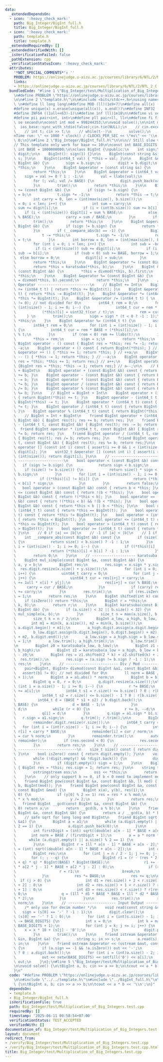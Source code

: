 ```yaml
---
data:
  _extendedDependsOn:
  - icon: ':heavy_check_mark:'
    path: Big_Integer/BigInt_full.h
    title: Big_Integer/BigInt_full.h
  - icon: ':heavy_check_mark:'
    path: template.h
    title: template.h
  _extendedRequiredBy: []
  _extendedVerifiedWith: []
  _isVerificationFailed: false
  _pathExtension: cpp
  _verificationStatusIcon: ':heavy_check_mark:'
  attributes:
    '*NOT_SPECIAL_COMMENTS*': ''
    PROBLEM: https://onlinejudge.u-aizu.ac.jp/courses/library/6/NTL/2/NTL_2_C
    links:
    - https://onlinejudge.u-aizu.ac.jp/courses/library/6/NTL/2/NTL_2_C
  bundledCode: "#line 1 \"Big_Integer/test/Multiplication_of_Big_Integers.test.cpp\"\
    \n#define PROBLEM \"https://onlinejudge.u-aizu.ac.jp/courses/library/6/NTL/2/NTL_2_C\"\
    \n\n#line 2 \"template.h\"\n\n#include <bits/stdc++.h>\nusing namespace std;\n\
    \ \n#define ll long long\n#define MOD (ll)(1e9+7)\n#define all(x) (x).begin(),(x).end()\n\
    #define unique(x) x.erase(unique(all(x)), x.end())\n#define INF32 ((1ull<<31)-1)\n\
    #define INF64 ((1ull<<63)-1)\n#define inf (ll)1e18\n\n#define vi vector<int>\n\
    #define pii pair<int, int>\n#define pll pair<ll, ll>\n#define fi first\n#define\
    \ se second\n\nconst int mod = 998244353;\n\nvoid solve();\n\nint main(){\n  \
    \  ios_base::sync_with_stdio(false);cin.tie(NULL);\n    // cin.exceptions(cin.failbit);\n\
    \    // int t; cin >> t;\n    // while(t--)\n        solve();\n    cerr << \"\\\
    nTime run: \" << 1000 * clock() / CLOCKS_PER_SEC << \"ms\" << '\\n';\n    return\
    \ 0;\n}\n#line 2 \"Big_Integer/BigInt_full.h\"\n\n\n// Still slow ver, need optimize\n\
    // This template only work for base <= 10\n\nconst int BASE_DIGITS = 9;\nconst\
    \ int BASE = 1000000000;\n\nclass BigInt {\npublic:\n    int sign;\n    vector<uint32_t>\
    \ digit;\n\n    BigInt(): sign(1) {}\n\n    BigInt(const string &s) { *this =\
    \ s; }\n\n    BigInt(int64_t val) { *this = val; }\n\n    BigInt &operator = (const\
    \ BigInt &b) {\n        sign = b.sign;\n        digit = b.digit;\n        return\
    \ *this;\n    }\n\n    BigInt &operator = (const string &s) {\n        read(s);\n\
    \        return *this;\n    }\n\n    BigInt &operator = (int64_t val) {\n    \
    \    sign = val >= 0 ? 1 : -1;\n        val = llabs(val);\n        digit.clear();\n\
    \        for (; val; val /= BASE) {\n            digit.push_back(val % BASE);\n\
    \        }\n        trim();\n        return *this;\n    }\n\n    BigInt &operator\
    \ += (const BigInt &b) {\n        if (sign != b.sign) {\n            BigInt t\
    \ = b;\n            t.sign *= -1;\n            return *this -= t;\n        }\n\
    \        int carry = 0, len = (int)max(size(), b.size());\n        for (int i\
    \ = 0; i < len; i++) {\n            int sum = carry;\n            if (i < (int)size())\
    \ sum += digit[i];\n            if (i < (int)b.size()) sum += b[i];\n        \
    \    if (i < (int)size()) digit[i] = sum % BASE;\n            else digit.push_back(sum\
    \ % BASE);\n            carry = sum / BASE;\n        }\n        if (carry) digit.push_back(carry);\n\
    \        trim();\n        return *this;\n    }\n\n    BigInt &operator -= (const\
    \ BigInt &b) {\n        if (sign != b.sign) {\n            return *this += (-b);\n\
    \        }\n        if (__compare_abs(b) == -1) {\n            BigInt t = b;\n\
    \            t -= *this;\n            t.sign *= -1;\n            return *this\
    \ = t;\n        }\n        int borrow = 0, len = (int)max(size(), b.size());\n\
    \        for (int i = 0; i < len; i++) {\n            int sub = -borrow;\n   \
    \         if (i < (int)size()) sub += digit[i];\n            if (i < (int)b.size())\
    \ sub -= b[i];\n            if (sub < 0) sub += BASE, borrow = 1;\n          \
    \  else borrow = 0;\n            digit[i] = sub;\n        }\n        trim();\n\
    \        return *this;\n    }\n\n    BigInt &operator *= (const BigInt &b) {\n\
    \        return *this = karatsuba(*this, b);\n    }\n\n    BigInt &operator /=\
    \ (const BigInt &b) {\n        *this = divmod(*this, b).first;\n        return\
    \ *this;\n    }\n\n    BigInt &operator %= (const BigInt &b) {\n        *this\
    \ = divmod(*this, b).second;\n        return *this;\n    }\n\n    // ------------------------\
    \ Operator ------------------------\n    // BigInt += Int\n    BigInt &operator\
    \ += (int64_t t) { return *this += BigInt(t); }\n    BigInt &operator -= (int64_t\
    \ t) { return *this -= BigInt(t); }\n    BigInt &operator *= (int64_t t) { return\
    \ *this *= BigInt(t); }\n    BigInt &operator /= (int64_t t) { \n        assert(t\
    \ != 0); // not divided for 0\n        int64_t rem = 0;\n        for (int i =\
    \ (int)size() - 1; i >= 0; i--) {\n            int64_t cur = rem * BASE + (*this)[i];\n\
    \            (*this)[i] = uint32_t(cur / t);\n            rem = cur % t;\n   \
    \     } \n        trim();\n        sign = sign * (t < 0 ? -1 : 1);\n        return\
    \ *this;\n    }\n    BigInt &operator %= (int64_t t) {\n        assert(t != 0);\n\
    \        int64_t rem = 0;\n        for (int i = (int)size() - 1; i >= 0; i--)\
    \ {\n            int64_t cur = rem * BASE + (*this)[i];\n            rem = cur\
    \ % t;\n        }\n        if (rem < 0) rem += llabs(t);\n        int s = sign;\n\
    \        *this = rem;\n        sign = s;\n        return *this;\n    }\n\n   \
    \ BigInt operator - () const { BigInt res = *this; res *= -1; return res; } //\
    \ -a;\n    BigInt operator + () const { return BigInt(*this); } // +a;\n    BigInt\
    \ &operator ++ () { *this += 1; return *this; } // ++a;\n    BigInt &operator\
    \ -- () { *this -= 1; return *this; } // --a;\n    BigInt operator ++ (int) {BigInt\
    \ res = *this; *this += 1; return res;} // a++;\n    BigInt operator -- (int)\
    \ {BigInt res = *this; *this -= 1; return res;} // a--;\n\n    // BigInt = BigInt\
    \ + BigInt\n    BigInt operator + (const BigInt &b) const { return BigInt(*this)\
    \ += b; }\n    BigInt operator - (const BigInt &b) const { return BigInt(*this)\
    \ -= b; }\n    BigInt operator * (const BigInt &b) const { return BigInt(*this)\
    \ *= b; }\n    BigInt operator / (const BigInt &b) const { return BigInt(*this)\
    \ /= b; }\n    BigInt operator % (const BigInt &b) const { return BigInt(*this)\
    \ %= b; }\n\n    // BigInt = BigInt + Int\n    BigInt operator + (int64_t t) const\
    \ { return BigInt(*this) += t; }\n    BigInt operator - (int64_t t) const { return\
    \ BigInt(*this) -= t; }\n    BigInt operator * (int64_t t) const { return BigInt(*this)\
    \ *= t; }\n    BigInt operator / (int64_t t) const { return BigInt(*this) /= t;\
    \ }\n    BigInt operator % (int64_t t) const { return BigInt(*this) %= t; }\n\n\
    \    // BigInt = Int + BigInt\n    friend BigInt operator + (int64_t t, const\
    \ BigInt &b) { BigInt res(t); res += b; return res; }\n    friend BigInt operator\
    \ - (int64_t t, const BigInt &b) { BigInt res(t); res -= b; return res; }\n  \
    \  friend BigInt operator * (int64_t t, const BigInt &b) { BigInt res(t); res\
    \ *= b; return res; }\n    friend BigInt operator / (int64_t t, const BigInt &b)\
    \ { BigInt res(t); res /= b; return res; }\n    friend BigInt operator % (int64_t\
    \ t, const BigInt &b) { BigInt res(t); res %= b; return res;}\n\n    uint32_t\
    \ operator [] (const int i) const { assert(i >= 0 && i < (int)size()); return\
    \ digit[i]; }\n    uint32_t &operator [] (const int i) { assert(i >= 0 && i <\
    \ (int)size()); return digit[i]; }\n\n    // ------------------------- Comparison\
    \ ---------------------\n    bool operator < (const BigInt &b) const {\n     \
    \   if (sign != b.sign) {\n            return sign < b.sign;\n        }\n    \
    \    if (size() != b.size()) {\n            return size() * sign < b.size() *\
    \ b.sign;\n        }\n        for (int i = (int)size() - 1; i >= 0; i--) {\n \
    \           if ((*this)[i] != b[i]) {\n                return (*this)[i] * sign\
    \ < b[i] * sign;\n            }\n        }\n        return false;\n    }\n\n \
    \   bool operator > (const BigInt &b) const { return b < *this; }\n    bool operator\
    \ <= (const BigInt &b) const { return !(b < *this); }\n    bool operator >= (const\
    \ BigInt &b) const { return !(*this < b); }\n    bool operator == (const BigInt\
    \ &b) const { return !(*this < b) && !(b < *this); }\n    bool operator != (const\
    \ BigInt &b) const { return *this < b || b < *this; }\n\n    bool operator ==\
    \ (int64_t t) const { return *this == BigInt(t); }\n    bool operator != (int64_t\
    \ t) const { return *this != BigInt(t); }\n    bool operator < (int64_t t) const\
    \ { return *this < BigInt(t); }\n    bool operator <= (int64_t t) const { return\
    \ *this <= BigInt(t); }\n    bool operator > (int64_t t) const { return *this\
    \ > BigInt(t); }\n    bool operator >= (int64_t t) const { return *this >= BigInt(t);\
    \ }\n\n    // 0 if |a| == |b|\n    // -1 if |a| < |b|\n    // 1 if |a| > |b|\n\
    \    int __compare_abs(const BigInt &b) const {\n        if (size() != b.size())\
    \ {\n            return size() < b.size() ? -1 : 1;\n        }\n        for (int\
    \ i = (int)size() - 1; i >= 0; i--) {\n            if ((*this)[i] != b[i]) {\n\
    \                return (*this)[i] < b[i] ? -1 : 1;\n            }\n        }\n\
    \        return 0;\n    }\n\n    // -------------------- karatsuba ---------------------\n\
    \    BigInt mul_simple(const BigInt &a, const BigInt &b) {\n        BigInt x =\
    \ a, y = b;\n        BigInt res;\n        res.sign = x.sign * y.sign;\n      \
    \  res.digit.resize(x.size() + y.size());\n        for (int i = 0; i < (int)x.size();\
    \ i++) {\n            uint64_t carry = 0;\n            for (int j = 0; j < (int)y.size();\
    \ j++) {\n                uint64_t cur = res[i+j] + carry;\n                cur\
    \ += 1ull * x[i] * y[j];\n                res[i+j] = cur % BASE;\n           \
    \     carry = cur / BASE;\n            }\n            if (carry) res[i+(int)y.size()]\
    \ += carry;\n        }\n        res.trim();\n        if (res.isZero()) res.sign\
    \ = 1;\n        return res;\n    }\n\n    BigInt shifted(int k) const {\n    \
    \    if (isZero()) return *this;\n        BigInt r = *this;\n        r.digit.insert(r.digit.begin(),\
    \ k, 0);\n        return r;\n    }\n\n    BigInt karatsuba(const BigInt &a, const\
    \ BigInt &b) {\n        if (a.size() < 32 || b.size() < 32) {\n            return\
    \ mul_simple(a, b);\n        }\n        size_t n = max(a.size(), b.size());\n\
    \        size_t k = n / 2;\n\n        BigInt a_low, a_high, b_low, b_high;\n \
    \       int m1 = min(k, a.size()), m2 = min(k, b.size());\n        a_low.digit.assign(a.digit.begin(),\
    \ a.digit.begin() + m1);\n        a_high.digit.assign(a.digit.begin() + m1, a.digit.end());\n\
    \        b_low.digit.assign(b.digit.begin(), b.digit.begin() + m2);\n        b_high.digit.assign(b.digit.begin()\
    \ + m2, b.digit.end());\n        a_low.sign = a_high.sign = b_low.sign = b_high.sign\
    \ = 1;\n        a_low.trim(); a_high.trim();\n        b_low.trim(); b_high.trim();\n\
    \n        BigInt z0 = karatsuba(a_low, b_low);\n        BigInt z1 = karatsuba(a_high,\
    \ b_high);\n        BigInt z2 = karatsuba(a_low + a_high, b_low + b_high) - z1\
    \ - z0;\n        BigInt res = z1.shifted(2 * k) + z2.shifted(k) + z0;\n      \
    \  res.trim();\n        res.sign = (a.sign != b.sign ? -1 : 1);\n        return\
    \ res;\n    }\n\n    // ------------------------ Div / Mod -----------------------\n\
    \    pair<BigInt, BigInt> divmod(const BigInt &a1, const BigInt &b1) {\n     \
    \   assert(b1 != 0); // not divided for 0\n        ll norm = BASE / (b1.digit.back()\
    \ + 1);\n        BigInt a = a1.abs() * norm;\n        BigInt b = b1.abs() * norm;\n\
    \        BigInt q = 0, r = 0;\n        q.digit.resize(a.size());\n\n        for\
    \ (int i = a.size() - 1; i >= 0; i--) {\n            r *= BASE;\n            r\
    \ += a[i];\n            int64_t s1 = r.size() <= b.size() ? 0 : r[b.size()];\n\
    \            int64_t s2 = r.size() <= b.size() - 1 ? 0 : r[b.size() - 1];\n  \
    \          int64_t d = (BASE * s1 + s2) / b.digit.back();\n            if (d >=\
    \ BASE) {\n                d = BASE - 1;\n            }\n            r -= b *\
    \ d;\n            while (r < 0) {\n                r += b, --d;\n            }\n\
    \            q[i] = d;\n        }\n        q.sign = a1.sign * b1.sign;\n     \
    \   r.sign = a1.sign;\n        q.trim(); r.trim();\n\n        BigInt remainder;\n\
    \        remainder.digit.resize(r.size());\n        int64_t carry = 0;\n     \
    \   for (int i = (int)r.size() - 1; i >= 0; i--) {\n            int64_t cur =\
    \ r[i] + carry * BASE;\n            remainder[i] = cur / norm;\n            carry\
    \ = cur % norm;\n        }\n        remainder.trim();\n        auto res = make_pair(q,\
    \ remainder);\n        if (res.second < 0) {\n            res.second += b1.abs();\n\
    \        }\n        return res;\n    }\n\n    // ------------------------- Misc\
    \ ---------------------------\n    size_t size() const { return digit.size();\
    \ }\n\n    bool isZero() const { return digit.empty(); }\n\n    void trim() {\n\
    \        while (!digit.empty() && !digit.back()) {\n            digit.pop_back();\n\
    \        }\n        if (digit.empty()) sign = 1;\n    }\n\n    BigInt abs() const\
    \ { BigInt res = *this; res.sign = 1; return res; }\n\n    string toString() {\n\
    \        ostringstream oss;\n        oss << *this;\n        return oss.str();\n\
    \    }\n\n    // only support b >= 0, if b < 0 need to implement modulo inverse\n\
    \    friend BigInt pow(const BigInt &a, const BigInt &b, ll mod) { return pow(a,\
    \ b, BigInt(mod)); }\n    friend BigInt pow(const BigInt &a, const BigInt &b,\
    \ const BigInt &mod) {\n        BigInt x(a), y(b), res(1);\n        while (y !=\
    \ 0) {\n            if (y[0] % 2 == 1) res = res * x % mod;\n            x = x\
    \ * x % mod;\n            y /= 2;\n        }\n        return res;\n    }\n\n \
    \   friend BigInt __gcd(const BigInt &a, const BigInt &b) {\n        if (b ==\
    \ 0) return a;\n        return __gcd(b, a % b);\n    }\n\n    friend BigInt __lcm(const\
    \ BigInt &a, const BigInt &b) {\n        return a / __gcd(a, b) * b;\n    }\n\n\
    \    // safe sqrt for long long and BigInt\n    friend BigInt sqrt(const BigInt\
    \ &a1) {\n        BigInt a = a1;\n        while (a.digit.empty() || a.size() %\
    \ 2 == 1) {\n            a.digit.push_back(0);\n        }\n\n        int n = a.size();\n\
    \        int firstDigit = (int) sqrt((double) a[n - 1] * BASE + a[n - 2]);\n \
    \       int norm = BASE / (firstDigit + 1);\n        a = a * norm * norm;\n  \
    \      while (a.digit.empty() || a.size() % 2 == 1) {\n            a.digit.push_back(0);\n\
    \        }\n\n        BigInt r = 1ll * a[n - 1] * BASE + a[n - 2];\n        firstDigit\
    \ = (int) sqrt((double) a[n - 1] * BASE + a[n - 2]);\n        int q = firstDigit;\n\
    \        BigInt res;\n\n        for (int j = n / 2 - 1; j >= 0; j--) {\n     \
    \       for (; ; --q) {\n                BigInt r1 = (r - (res * 2 * BigInt(BASE)\
    \ + q) * q) * BigInt(BASE) * BigInt(BASE);\n                r1 += (j > 0 ? 1ll\
    \ * a[2 * j - 1] * BASE + a[2 * j - 2] : 0);\n                if (r1 >= 0) {\n\
    \                    r = r1;\n                    break;\n                }\n\
    \            }\n            res *= BASE;\n            res += q;\n\n          \
    \  if (j > 0) {\n                int d1 = res.size() + 2 < r.size() ? r[res.size()\
    \ + 2] : 0;\n                int d2 = res.size() + 1 < r.size() ? r[res.size()\
    \ + 1] : 0;\n                int d3 = res.size() < r.size() ? r[res.size()] :\
    \ 0;\n                q = (1ll * d1 * BASE * BASE + 1ll * d2 * BASE + d3) / (firstDigit\
    \ * 2);\n            }\n        }\n\n        res.trim();\n        return res /\
    \ norm;\n    }\n\n    // ---------------------- Input Output ---------------------\n\
    \    /* only use for decim number */\n    void read(const string &s) {\n     \
    \   sign = (s[0] == '-' ? -1 : 1);\n        digit.clear();\n        int pos =\
    \ (s[0] == '-' ? 1 : 0);\n        for (int i = (int)s.size() - 1; i >= pos; i\
    \ -= BASE_DIGITS) {\n            int x = 0;\n            int k = max(pos, i -\
    \ BASE_DIGITS + 1);\n            for (int j = k; j <= i; j++) {\n            \
    \    x = x * 10 + (s[j] - '0');\n            }\n            digit.push_back(x);\n\
    \        }\n        trim();\n    }\n\n    friend istream &operator >> (istream\
    \ &in, BigInt &a) {\n        string s; in >> s;\n        a.read(s);\n        return\
    \ in;\n    }\n\n    friend ostream &operator << (ostream &out, const BigInt &a)\
    \ {\n        if (a.sign == -1 && !a.isZero()) out << '-';\n        out << (a.digit.empty()\
    \ ? 0 : a.digit.back());\n        for (int i = (int)a.size() - 2; i >= 0; i--)\n\
    \            out << setw(BASE_DIGITS) << setfill('0') << a[i];\n        return\
    \ out;\n    }\n};\n#line 5 \"Big_Integer/test/Multiplication_of_Big_Integers.test.cpp\"\
    \n\nvoid solve() {\n\tBigInt a, b; cin >> a >> b;\n\tcout << a * b << '\\n';\n\
    }\n"
  code: "#define PROBLEM \"https://onlinejudge.u-aizu.ac.jp/courses/library/6/NTL/2/NTL_2_C\"\
    \n\n#include \"../../template.h\"\n#include \"../BigInt_full.h\"\n\nvoid solve()\
    \ {\n\tBigInt a, b; cin >> a >> b;\n\tcout << a * b << '\\n';\n}"
  dependsOn:
  - template.h
  - Big_Integer/BigInt_full.h
  isVerificationFile: true
  path: Big_Integer/test/Multiplication_of_Big_Integers.test.cpp
  requiredBy: []
  timestamp: '2025-06-11 00:58:54+07:00'
  verificationStatus: TEST_ACCEPTED
  verifiedWith: []
documentation_of: Big_Integer/test/Multiplication_of_Big_Integers.test.cpp
layout: document
redirect_from:
- /verify/Big_Integer/test/Multiplication_of_Big_Integers.test.cpp
- /verify/Big_Integer/test/Multiplication_of_Big_Integers.test.cpp.html
title: Big_Integer/test/Multiplication_of_Big_Integers.test.cpp
---
```

